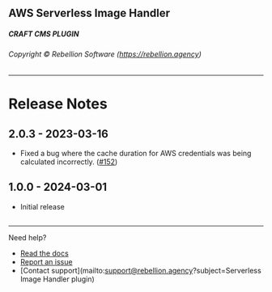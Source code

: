 ## AWS Serverless Image Handler
##### CRAFT CMS PLUGIN
###### Copyright © Rebellion Software (https://rebellion.agency)

---

# Release Notes

## 2.0.3 - 2023-03-16

- Fixed a bug where the cache duration for AWS credentials was being calculated incorrectly. ([#152](https://github.com/craftcms/aws-s3/pull/152))

## 1.0.0 - 2024-03-01

- Initial release




##

---

Need help?

- [Read the docs](https://rebellion.agency/craft-cms/plugins/serverless-image-handler/docs)
- [Report an issue](https://github.com/rebellionagency/serverless-image-handler/issues)
- [Contact support](mailto:support@rebellion.agency?subject=Serverless Image Handler plugin)